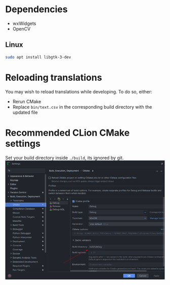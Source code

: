 # Dependencies
- wxWidgets
- OpenCV

## Linux
```bash
sudo apt install libgtk-3-dev
```

# Reloading translations
You may wish to reload translations while developing. To do so, either:
- Rerun CMake
- Replace `bin/text.csv` in the corresponding build directory with the updated file

# Recommended CLion CMake settings
Set your build directory inside `./build`, its ignored by git. 
![CLion CMake settings](./md/clion_build_directory.png)
